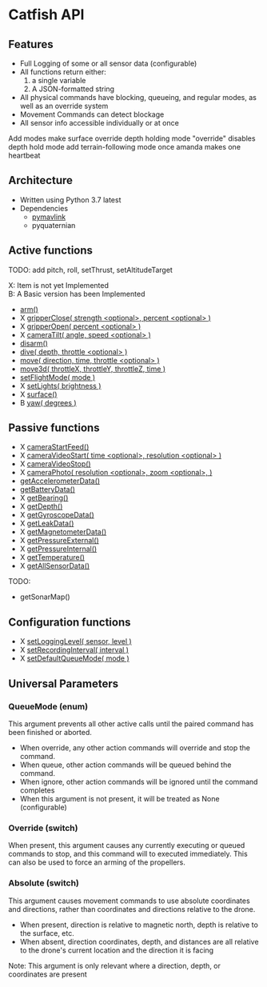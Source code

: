 # Catfish API

## Features

- Full Logging of some or all sensor data (configurable)
- All functions return either:
    1. a single variable
    2. A JSON-formatted string
- All physical commands have blocking, queueing, and regular modes, as well as  an override system
- Movement Commands can detect blockage
- All sensor info accessible individually or at once

Add modes
make surface override depth holding mode
"override" disables depth hold mode
add terrain-following mode once amanda makes one
heartbeat

## Architecture

- Written using Python 3.7 latest
- Dependencies
  - [pymavlink](https://github.com/ArduPilot/pymavlink)
  - pyquaternian

## Active functions

TODO: add pitch, roll, setThrust, setAltitudeTarget

X: Item is not yet Implemented  
B: A Basic version has been Implemented

- [arm()](docs/Active/arm.md)
- X [gripperClose( strength \<optional>, percent \<optional> )](docs/Active/armGrab.md)
- X [gripperOpen( percent \<optional> )](docs/Active/armRelease.md)
- X [cameraTilt( angle, speed \<optional> )](docs/Active/cameraTilt.md)
- [disarm()](docs/Active/disarm.md)
- [dive( depth, throttle \<optional> )](docs/Active/dive.md)
- [move( direction, time, throttle \<optional> )](docs/Active/move.md)
- [move3d( throttleX, throttleY, throttleZ, time )](docs/Active/move3d.md)
- [setFlightMode( mode )](docs/Active/setFlightMode.md)
- X [setLights( brightness )](docs/Active/setLights.md)
- X [surface()](docs/Active/surface.md)
- B [yaw( degrees )](docs/Active/yaw.md)

## Passive functions

- X [cameraStartFeed()](docs/Passive/cameraStartFeed.md)
- X [cameraVideoStart( time \<optional>, resolution \<optional> )](docs/Passive/cameraVideoStart.md)
- X [cameraVideoStop()](docs/Passive/cameraVideoStop.md)
- X [cameraPhoto( resolution \<optional>, zoom \<optional>, )](docs/Passive/cameraPhoto.md)
- [getAccelerometerData()](docs/Passive/getAccelerometerData.md)
- [getBatteryData()](docs/Passive/getBatteryData.md)
- X [getBearing()](docs/Passive/getBearing.md)
- X [getDepth()](docs/Passive/getDepth.md)
- X [getGyroscopeData()](docs/Passive/getGyroscopeData.md)
- X [getLeakData()](docs/Passive/getLeakData.md)
- X [getMagnetometerData()](docs/Passive/getMagnetometerData.md)
- X [getPressureExternal()](docs/Passive/getPressureExternal.md)
- X [getPressureInternal()](docs/Passive/getPressureInternal.md)
- X [getTemperature()](docs/Passive/getTemperature.md)
- X [getAllSensorData()](docs/Passive/getAllSensorData.md)

TODO:

- getSonarMap()

## Configuration functions

- X [setLoggingLevel( sensor, level )](docs/Configuration/setLoggingLevel.md)
- X [setRecordingInterval( interval )](docs/Configuration/setRecordingInterval.md)
- X [setDefaultQueueMode( mode )](docs/Configuration/setDefaultQueueMode.md)

## Universal Parameters

### QueueMode (enum)  

This argument prevents all other active calls until the paired command has been finished or aborted.

- When override, any other action commands will override and stop the command.
- When queue, other action commands will be queued behind the command.
- When ignore, other action commands will be ignored until the command completes
- When this argument is not present, it will be treated as None (configurable)

### Override (switch)

When present, this argument causes any currently executing or queued commands to stop, and this command will to executed immediately.  This can also be used to force an arming of the propellers.

### Absolute (switch)

This argument causes movement commands to use absolute coordinates and directions, rather than coordinates and directions relative to the drone.

- When present, direction is relative to magnetic north, depth is relative to the surface, etc.
- When absent, direction coordinates, depth, and distances are all relative to the drone's current location and the direction it is facing

Note: This argument is only relevant where a direction, depth, or coordinates are present
